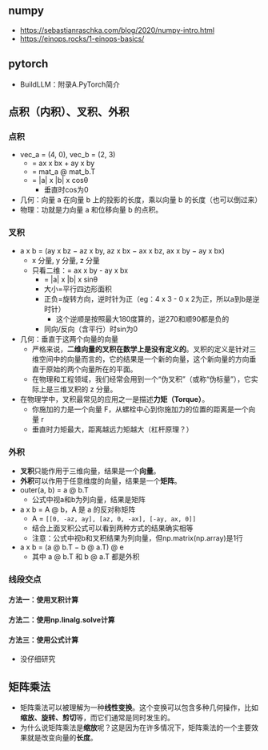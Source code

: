 ## numpy
- https://sebastianraschka.com/blog/2020/numpy-intro.html
- https://einops.rocks/1-einops-basics/

## pytorch
- BuildLLM：附录A.PyTorch简介

## 点积（内积）、叉积、外积
### 点积
- vec_a = (4, 0), vec_b = (2, 3)
    - = ax x bx + ay x by
	- = mat_a @ mat_b.T
    - = |a| x |b| x cosθ
        - 垂直时cos为0
- 几何：向量 a 在向量 b 上的投影的长度，乘以向量 b 的长度（也可以倒过来）
- 物理：功就是力向量 a 和位移向量 b 的点积。
### 叉积
- a x b = (ay​ x bz​ − az x ​by​, az x ​bx ​− ax x ​bz​, ax x ​by ​− ay x ​bx​)
    - x 分量, y 分量, z 分量
    - 只看二维：= ax x by - ay x bx
        - = |a| x |b| x sinθ
        - 大小=平行四边形面积
        - 正负=旋转方向，逆时针为正（eg：4 x 3 - 0 x 2为正，所以a到b是逆时针）
            - 这个逆顺是按照最大180度算的，逆270和顺90都是负的
        - 同向/反向（含平行）时sin为0
- 几何：垂直于这两个向量的向量
    - 严格来说，**二维向量的叉积在数学上是没有定义的**。叉积的定义是针对三维空间中的向量而言的，它的结果是一个新的向量，这个新向量的方向垂直于原始的两个向量所在的平面。
    - 在物理和工程领域，我们经常会用到一个“伪叉积”（或称“伪标量”），它实际上是三维叉积的 z 分量。
- 在物理学中，叉积最常见的应用之一是描述**力矩（Torque）**。
    - 你施加的力是一个向量 F，从螺栓中心到你施加力的位置的距离是一个向量 r
    - 垂直时力矩最大，距离越远力矩越大（杠杆原理？）
### 外积
- **叉积**只能作用于三维向量，结果是一个**向量**。
- **外积**可以作用于任意维度的向量，结果是一个**矩阵**。
- outer(a, b) = a @ b.T
    - 公式中视a和b为列向量，结果是矩阵
- a x b = A @ b，A 是 a 的反对称矩阵
    - A = `[[0, -az, ay], [az, 0, -ax], [-ay, ax, 0]]`
    - 结合上面叉积公式可以看到两种方式的结果确实相等
    - 注意：公式中视b和叉积结果为列向量，但np.matrix(np.array)是1行
- a x b = (a @ b.T − b @ a.T) @ e
    - 其中 a @ b.T 和 b @ a.T 都是外积
### 线段交点
#### 方法一：使用叉积计算
#### 方法二：使用np.linalg.solve计算
#### 方法三：使用公式计算
- 没仔细研究
## 矩阵乘法
- 矩阵乘法可以被理解为一种**线性变换**。这个变换可以包含多种几何操作，比如**缩放、旋转、剪切**等，而它们通常是同时发生的。
- 为什么说矩阵乘法是**缩放**呢？这是因为在许多情况下，矩阵乘法的一个主要效果就是改变向量的**长度**。